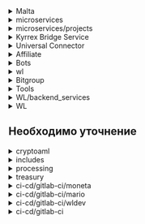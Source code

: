 <details>
<summary>Malta</summary>

| Progects | Services             | CI/CD     | Dockerfile |
| ---------| -----------          |-----------|----------- |
|  Core    | backend              | [malta/core-backend-ci.yml](https://git.wldev.app/gitlabci/ci-cd/-/blob/master/malta/core-backend-ci.yml)  | [ci-cd/malta/dockerfile/backend/Dockerfile](https://git.wldev.app/gitlabci/ci-cd/-/tree/master/malta/dockerfile/backend) |
|Kyrrex Bridge Service| acm       |           |            |
|          |  connector           | [malta/kyrrex-bridge-service-ci.yml](https://git.wldev.app/gitlabci/ci-cd/-/blob/master/malta/kyrrex-bridge-service-ci.yml) | [ci-cd/malta/dockerfile/kyrrex-bridge-service/Dockerfile](https://git.wldev.app/gitlabci/ci-cd/-/tree/master/malta/dockerfile/kyrrex-bridge-service) |
|          |Hybrid Data Controller| [malta/hybrid-data-controller-ci.yml](https://git.wldev.app/gitlabci/ci-cd/-/blob/master/malta/hybrid-data-controller-ci.yml)    | [ci-cd/malta/dockerfile/kyrrex-bridge-service/Dockerfile](https://git.wldev.app/gitlabci/ci-cd/-/tree/master/malta/dockerfile/kyrrex-bridge-service) |
|           | service-data-controller |[malta/kyrrex-bridge-service-ci.yml](https://git.wldev.app/gitlabci/ci-cd/-/blob/master/malta/kyrrex-bridge-service-ci.yml) | [ci-cd/malta/dockerfile/kyrrex-bridge-service/Dockerfile](https://git.wldev.app/gitlabci/ci-cd/-/tree/master/malta/dockerfile/kyrrex-bridge-service) |
|           | service-tickers-volumes | [malta/kyrrex-bridge-service-ci.yml](https://git.wldev.app/gitlabci/ci-cd/-/blob/master/malta/kyrrex-bridge-service-ci.yml) |[ci-cd/malta/dockerfile/kyrrex-bridge-service/Dockerfile](https://git.wldev.app/gitlabci/ci-cd/-/tree/master/malta/dockerfile/kyrrex-bridge-service) |
|           | websocket-server    | [malta/kyrrex-bridge-service-ci.yml](https://git.wldev.app/gitlabci/ci-cd/-/blob/master/malta/kyrrex-bridge-service-ci.yml) |[ci-cd/malta/dockerfile/kyrrex-bridge-service/Dockerfile](https://git.wldev.app/gitlabci/ci-cd/-/tree/master/malta/dockerfile/kyrrex-bridge-service) |
| LAL       | backend  |  [malta/backend-lal-ci.yml](https://git.wldev.app/gitlabci/ci-cd/-/blob/master/malta/backend-lal-ci.yml) | [ci-cd/malta/dockerfile/backend-lal/Dockerfile](https://git.wldev.app/gitlabci/ci-cd/-/tree/master/malta/dockerfile/backend-lal)|
|Universal Connector   | SpiderD  | [malta/spiderd-ci.yml](https://git.wldev.app/gitlabci/ci-cd/-/blob/master/malta/spiderd-ci.yml)| [ci-cd/malta/dockerfile/spiderd/Dockerfile](https://git.wldev.app/gitlabci/ci-cd/-/tree/master/malta/dockerfile/spiderd)|
|           |Spiderd-balancer | [malta/spiderd-balancer-ci.yml](https://git.wldev.app/gitlabci/ci-cd/-/blob/master/malta/spiderd-balancer-ci.yml)| [ci-cd/malta/dockerfile/spiderd/Dockerfile](https://git.wldev.app/gitlabci/ci-cd/-/tree/master/malta/dockerfile/spiderd)|
|           |Spiderd-translator-kyrrex | [malta/spiderd-translator-kyrrex-ci.yml](https://git.wldev.app/gitlabci/ci-cd/-/blob/master/malta/spiderd-translator-kyrrex-ci.yml)|[ci-cd/malta/dockerfile/spiderd/Dockerfile](https://git.wldev.app/gitlabci/ci-cd/-/tree/master/malta/dockerfile/spiderd)|
|WL         | backend            |[malta/backend-ci.yml](https://git.wldev.app/gitlabci/ci-cd/-/blob/master/malta/backend-ci.yml) |[ci-cd/malta/dockerfile/backend/Dockerfile-3.0](https://git.wldev.app/gitlabci/ci-cd/-/blob/master/malta/dockerfile/backend/Dockerfile-3.0)|
|           | client-front       | [malta/front-ci.yml](https://git.wldev.app/gitlabci/ci-cd/-/blob/master/malta/front-ci.yml)|  |
|           | CMS                | [malta/cms-ci.yml]{https://git.wldev.app/gitlabci/ci-cd/-/blob/master/malta/cms-ci.yml}    |  | 
|           | landing            | [malta/landing-ci.yml]{https://git.wldev.app/gitlabci/ci-cd/-/blob/master/malta/landing-ci.yml}| |
|           | Site Files         | [malta/files-ci.yml](https://git.wldev.app/gitlabci/ci-cd/-/blob/master/malta/files-ci.yml)|   |
|           | tradingview        | [malta/tradingview-ci.yml](https://git.wldev.app/gitlabci/ci-cd/-/blob/master/malta/tradingview-ci.yml)| |
</details>
<details>
<summary>microservices</summary>

| Progects   | Services                | CI/CD     | Dockerfile     |
| ---------  | -----------             |-----------|-----------     |
| services   | auth                    |[gitlab-ci/microservices/auth-ci.yml](https://git.wldev.app/gitlabci/ci-cd/-/blob/master/gitlab-ci/microservices/auth-ci.yml)                                       |[]()            |
|            | auth-back-office        |[]()       |[]()            |
|            | baf                     |[gitlab-ci/microservices/baf-ci.yml](https://git.wldev.app/gitlabci/ci-cd/-/blob/master/gitlab-ci/microservices/baf-ci.yml)                                        |[]()            |
|            | brocker                 |[]()       |[]()            |
|            | chaincore               |[gitlab-ci/microservices/chaincore-ci.yml](https://git.wldev.app/gitlabci/ci-cd/-/blob/master/gitlab-ci/microservices/chaincore-ci.yml)                    |[]()            |
|            | launchpad               |[gitlab-ci/microservices/launchpad-ci.yml](https://git.wldev.app/gitlabci/ci-cd/-/blob/master/gitlab-ci/microservices/launchpad-ci.yml)                    |[]()            |
|            | lot                     |[gitlab-ci/microservices/lot-ci.yml](https://git.wldev.app/gitlabci/ci-cd/-/blob/master/gitlab-ci/microservices/lot-ci.yml)                                        |[]()            |
|            | mailer                  |[gitlab-ci/microservices/mailer-ci.yml](https://git.wldev.app/gitlabci/ci-cd/-/blob/master/gitlab-ci/microservices/mailer-ci.yml)                       |[]()            |
|            | mediator                |[gitlab-ci/microservices/mediator-ci.yml](https://git.wldev.app/gitlabci/ci-cd/-/blob/master/gitlab-ci/microservices/mediator-ci.yml)                     |[]()            |
|            | Payments                |[gitlab-ci/microservices/payments-ci.yml](https://git.wldev.app/gitlabci/ci-cd/-/blob/master/gitlab-ci/microservices/payments-ci.yml)                     |[]()            |
|            | rates                   |[gitlab-ci/microservices/rates-ci.yml](https://git.wldev.app/gitlabci/ci-cd/-/blob/master/gitlab-ci/microservices/rates-ci.yml)                                      |[]()            |
|            | recaptcha               |[gitlab-ci/microservices/recaptcha-ci.yml](https://git.wldev.app/gitlabci/ci-cd/-/blob/master/gitlab-ci/microservices/recaptcha-ci.yml)                    |[]()            |
|            | refreshes               |[gitlab-ci/microservices/refreshes-ci.yml](https://git.wldev.app/gitlabci/ci-cd/-/blob/master/gitlab-ci/microservices/refreshes-ci.yml)                    |[]()            |
|            | static                  |[gitlab-ci/microservices/static-ci.yml](https://git.wldev.app/gitlabci/ci-cd/-/blob/master/gitlab-ci/microservices/static-ci.yml)                       |[]()            |
|            | transactions-monitoring |[gitlab-ci/microservices/transactions-monitoring-ci.yml](https://git.wldev.app/gitlabci/ci-cd/-/blob/master/gitlab-ci/microservices/transactions-monitoring-ci.yml)|[]()        |
|            | translates              |[gitlab-ci/microservices/translates-ci.yml](https://git.wldev.app/gitlabci/ci-cd/-/blob/master/gitlab-ci/microservices/translates-ci.yml)                   |[]()            |
|            | users-actions-logger    |[gitlab-ci/microservices/users-actions-logger-ci.yml](https://git.wldev.app/gitlabci/ci-cd/-/blob/master/gitlab-ci/microservices/users-actions-logger-ci.yml)|[]()           |
|            | wl                      |[gitlab-ci/microservices/wl-ci.yml](https://git.wldev.app/gitlabci/ci-cd/-/blob/master/gitlab-ci/microservices/wl-ci.yml)                                         |[]()            |
| starter    | starter-ms              |[]()       |[]()            |
| chaincore  |                         |[]()       |[]()            |
| manifest   |                         |[]()       |[]()            |
</details>
<details>
 ##Необходимо уточнение
  
<summary>microservices/projects</summary>

| Progects   | Services                | CI/CD                                                                                       | Dockerfile |
| ---------  | -----------             |-----------                                                                                  |----------- |
| Backoffice | backend                 |[backoffice/backend-ci.yml](https://git.wldev.app/gitlabci/ci-cd/-/blob/master/backoffice/backend-ci.yml)||
|            | Crypto AML Front        |[cryptoaml/front-ci.yml](https://git.wldev.app/gitlabci/ci-cd/-/blob/master/cryptoaml/front-ci.yml)      ||
|            | Crypto Processing Front |[backoffice/processing-front-ci.yml](https://git.wldev.app/gitlabci/ci-cd/-/blob/master/backoffice/processing-front-ci.yml)                                                                                                                         ||
|            | front                   |[backoffice/front-ci.yml](https://git.wldev.app/gitlabci/ci-cd/-/blob/master/backoffice/front-ci.yml)    ||
| collector  | backoffice-front        |[]()                                                                                                     ||
|            | backoffice-gateway      |[gitlab-ci/microservices/gateway-ci.yml](https://git.wldev.app/gitlabci/ci-cd/-/blob/master/gitlab-ci/microservices/gateway-ci.yml)                                                                                                                    ||
|            | bo                      |[]()                                                                                                     ||
|            | gateway                 |[gitlab-ci/microservices/gateway-ci.yml](https://git.wldev.app/gitlabci/ci-cd/-/blob/master/gitlab-ci/microservices/gateway-ci.yml)                                                                                                                    || 
|            | members                 |[gitlab-ci/microservices/members-ci.yml](https://git.wldev.app/gitlabci/ci-cd/-/blob/master/gitlab-ci/microservices/members-ci.yml)                                                                                                                    ||
</details>
<details>
<summary>Kyrrex Bridge Service</summary>

| Progects              | Services               | CI/CD                                    | Dockerfile     |
| ---------             | -----------            |-----------                               |-----------     |
| Kyrrex Bridge Service | acm                    |[]()                                      |[]()            |
|                       | connector              |[gitlab-ci/kyrrex-bridge-service-ci.yml](https://git.wldev.app/gitlabci/ci-cd/-/blob/master/gitlab-ci/kyrrex-bridge-service-ci.yml)                    |[ci-cd/dockerfile/kyrrex-bridge-service/Dockerfile](https://git.wldev.app/gitlabci/ci-cd/-/tree/master/malta/dockerfile/kyrrex-bridge-service)                                                     |
|                       | Hybrid Data Controller |[gitlab-ci/hybrid-data-controller-ci.yml](https://git.wldev.app/gitlabci/ci-cd/-/blob/master/gitlab-ci/hybrid-data-controller-ci.yml)                   |[ci-cd/dockerfile/kyrrex-bridge-service/Dockerfile](https://git.wldev.app/gitlabci/ci-cd/-/tree/master/malta/dockerfile/kyrrex-bridge-service)                                                     |
|                       | service-data-controller|[gitlab-ci/kyrrex-bridge-service-ci.yml]()|[ci-cd/dockerfile/kyrrex-bridge-service/Dockerfile](https://git.wldev.app/gitlabci/ci-cd/-/tree/master/malta/dockerfile/kyrrex-bridge-service)          |
|                       | service-tickers-volumes|[gitlab-ci/kyrrex-bridge-service-ci.yml]()|[ci-cd/dockerfile/kyrrex-bridge-service/Dockerfile](https://git.wldev.app/gitlabci/ci-cd/-/tree/master/malta/dockerfile/kyrrex-bridge-service)          |
|                       | websocket-server       |[gitlab-ci/websocket-server-ci.yml]()     |[ci-cd/dockerfile/kyrrex-bridge-service/Dockerfile](https://git.wldev.app/gitlabci/ci-cd/-/tree/master/malta/dockerfile/kyrrex-bridge-service)          |
</details>
<details>			
<summary>Universal Connector</summary>

| Progects            | Services                  | CI/CD     | Dockerfile                                                                           |
| ---------           | -----------               |-----------|-----------                                                                           |
| Universal Connector | SpiderD                   |[gitlab-ci/spiderd-ci.yml](https://git.wldev.app/gitlabci/ci-cd/-/blob/master/gitlab-ci/spiderd-ci.yml)                  |[ci-cd/dockerfile/spiderd/Dockerfile](https://git.wldev.app/gitlabci/ci-cd/-/tree/master/malta/dockerfile/spiderd)            |
|                     | Spiderd-balancer          |[malta/spiderd-ci.yml]()       |[]()                                                                                  |
|                     | Spiderd-translator-kyrrex |[gitlab-ci/spiderd-ci.yml](https://git.wldev.app/gitlabci/ci-cd/-/blob/master/gitlab-ci/spiderd-ci.yml)                  |[ci-cd/dockerfile/spiderd/Dockerfile](https://git.wldev.app/gitlabci/ci-cd/-/tree/master/malta/dockerfile/spiderd)            |
</details>
<details>			
<summary>Affiliate</summary>

| Progects | Services           | CI/CD          | Dockerfile                                                                           |
| ---------| -----------        |-----------     |-----------                                                                           |
| packages | starter-rmq-service|                |                                                                                      |
| services | gateway            |[gitlab-ci/affiliate-microservices-ci.yml](https://git.wldev.app/gitlabci/ci-cd/-/blob/master/gitlab-ci/affiliate-microservices-ci.yml) |[]()                                                                                                   |   
|          | locations          |[gitlab-ci/affiliate-microservices-ci.yml](https://git.wldev.app/gitlabci/ci-cd/-/blob/master/gitlab-ci/affiliate-microservices-ci.yml) |[]()                                                                                                   |
|          | mailer             |[gitlab-ci/affiliate-microservices-ci.yml](https://git.wldev.app/gitlabci/ci-cd/-/blob/master/gitlab-ci/affiliate-microservices-ci.yml)                  |[]()                                                                                  |
|          | translates         |                |[]()                                                                                  |
|          | users              |[gitlab-ci/affiliate-microservices-ci.yml ](https://git.wldev.app/gitlabci/ci-cd/-/blob/master/gitlab-ci/affiliate-microservices-ci.yml)                  |[]()                                                                                  |
| Backend  |                    |[gitlab-ci/affiliate-server-ci.yml](https://git.wldev.app/gitlabci/ci-cd/-/blob/master/gitlab-ci/affiliate-server-ci.yml)                                             |[]()                                                                                  |
| db       |                    |[]()            |[]()                                                                                  |
| docker   |                    |[]()            |[]()                                                                                  |
| front    |                    |[gitlab-ci/affiliate-front-ci.yml](https://git.wldev.app/gitlabci/ci-cd/-/blob/master/gitlab-ci/affiliate-front-ci.yml)                                             |[]()                                                                                  |
</details>
<details>
<summary>Bots</summary>

| Progects | Services           | CI/CD          | Dockerfile                                                                           |
| ---------| -----------        |-----------     |-----------                                                                           |
| Bots     | wl-telebots        | [gitlab-ci/bots-wl-ci.yml](https://git.wldev.app/gitlabci/ci-cd/-/blob/master/gitlab-ci/bots-wl-ci.yml)| [ci-cd/dockerfile/bots/Dockerfile](https://git.wldev.app/gitlabci/ci-cd/-/tree/master/dockerfile/bots)                                         |			
</details>			
<details>
<summary>wl</summary>

| Progects         | Services      | CI/CD                                                                              |Dockerfile      |
| ---------        | -----------   |-----------                                                                         |-----------     |
| backend_services | baf           |[wl/baf-ci.yml](https://git.wldev.app/gitlabci/ci-cd/-/blob/master/wl/baf-ci.yml)                    |[ci-cd/dockerfile/backend/Dockerfile.kyrrex-svg.services](https://git.wldev.app/gitlabci/ci-cd/-/blob/master/dockerfile/backend/Dockerfile.kyrrex-svg.services)                                                                                                                                |
|                  | job scheduler |[wl/job-scheduler-ci.yml](https://git.wldev.app/gitlabci/ci-cd/-/blob/master/wl/job-scheduler-ci.yml)|[ci-cd/dockerfile/backend/Dockerfile.kyrrex-svg.services](https://git.wldev.app/gitlabci/ci-cd/-/blob/master/dockerfile/backend/Dockerfile.kyrrex-svg.services)                                                                                                                                |
|                  | lot           |[]()       |[]()            |
| backend          |               |[wl/backend-ci.yml](https://git.wldev.app/gitlabci/ci-cd/-/blob/master/wl/backend-ci.yml)            |[ci-cd/dockerfile/wl/Dockerfile.backend](https://git.wldev.app/gitlabci/ci-cd/-/tree/master/dockerfile/wl)                                      |

</details>
<details>
<summary>Bitgroup</summary>

| Progects   | Services                | CI/CD     | Dockerfile     |
| ---------  | -----------             |-----------|-----------     |
| Bitgroup   | backend                 |[bitgroup/backend-ci.yml](https://git.wldev.app/gitlabci/ci-cd/-/blob/master/bitgroup/backend-ci.yml)       |[ci-cd/dockerfile/backend/Dockerfile.leenet](https://git.wldev.app/gitlabci/ci-cd/-/blob/master/dockerfile/backend/Dockerfile.leenet)               |

</details>

<details>
<summary>Tools</summary>

| Progects   | Services    | CI/CD      | Dockerfile     |
| ---------  | ----------- |----------- |-----------     |
| Tools      |mr-notifier  |[tools/mr-notifier-ci.yml](https://git.wldev.app/gitlabci/ci-cd/-/blob/master/tools/mr-notifier-ci.yml)                                    |[ci-cd/dockerfile/tools/Dockerfile.mr-notifier](https://git.wldev.app/gitlabci/ci-cd/-/tree/master/dockerfile/tools)                                                   |

</details>

<details>
<summary>WL/backend_services</summary>

| Progects         | Services    | CI/CD                                                                           | Dockerfile     |
| ---------        | ----------- |-----------                                                                      |-----------     |
| backend_services |baf          |[wl/baf-ci.yml](https://git.wldev.app/gitlabci/ci-cd/-/blob/master/wl/baf-ci.yml)| [ci-cd/dockerfile/backend/Dockerfile.kyrrex-svg.services](https://git.wldev.app/gitlabci/ci-cd/-/blob/master/dockerfile/backend/Dockerfile.kyrrex-svg.services)          |
|                  |job scheduler|[wl/job-scheduler-ci.yml](https://git.wldev.app/gitlabci/ci-cd/-/blob/master/wl/job-scheduler-ci.yml)|[ci-cd/dockerfile/backend/Dockerfile.kyrrex-svg.services](https://git.wldev.app/gitlabci/ci-cd/-/blob/master/dockerfile/backend/Dockerfile.kyrrex-svg.services)|
|                  |lot          |[wl/lot-ci.yml](https://git.wldev.app/gitlabci/ci-cd/-/blob/master/wl/lot-ci.yml)|[ci-cd/dockerfile/backend/Dockerfile.kyrrex-svg.services](https://git.wldev.app/gitlabci/ci-cd/-/blob/master/dockerfile/backend/Dockerfile.kyrrex-svg.services)          |

</details>

<details>
<summary>WL</summary>

| Progects   | Services    | CI/CD                                                                                   | Dockerfile     |
| ---------  | ----------- |-----------                                                                              |-----------     |
| backend    |             |[wl/backend-ci.yml](https://git.wldev.app/gitlabci/ci-cd/-/blob/master/wl/backend-ci.yml)|[ci-cd/dockerfile/wl/Dockerfile.backend](https://git.wldev.app/gitlabci/ci-cd/-/tree/master/dockerfile/wl)                                                            |

</details>

<h2>Необходимо уточнение</h2>
<details>
<summary>cryptoaml</summary>

| Progects   | Services    | CI/CD                                                                                           | Dockerfile     |
| ---------  | ----------- |-----------                                                                                      |-----------     |
| cryptoaml  |             |[ci-cd/cryptoaml/cryptoaml-ci.yml](https://git.wldev.app/gitlabci/ci-cd/-/blob/master/cryptoaml/cryptoaml-ci.yml)|[ci-cd/dockerfile/cryptoaml/$DOCKER_FILE](https://git.wldev.app/gitlabci/ci-cd/-/tree/master/dockerfile/cryptoaml)                                                                                                                                    |
|            |             |[ci-cd/cryptoaml/front-ci.yml]()                                                                  |[]()           |

</details>

<details>
<summary>includes</summary>

| Progects   | Services    | CI/CD                                                                                           | Dockerfile     |
| ---------  | ----------- |-----------                                                                                      |-----------     |
| includes   |             |[ci-cd/includes/deploy-treasury-parse-staging-ci.yml](https://git.wldev.app/gitlabci/ci-cd/-/blob/master/includes/deploy-treasury-parse-staging-ci.yml)                                                                                        |[]()            |

</details>

<details>
<summary>processing</summary>

| Progects   | Services    | CI/CD           | Dockerfile     |
| ---------  | ----------- |-----------      |-----------     |
| processing |             |[ci-cd/processing/crypto-processing-psim-ci.yml](https://git.wldev.app/gitlabci/ci-cd/-/blob/master/processing/crypto-processing-psim-ci.yml)               |[ci-cd/dockerfile/crypto-processing/Dockerfile](https://git.wldev.app/gitlabci/ci-cd/-/tree/master/dockerfile/crypto-processing)                                 |
|            |             |[ci-cd/processing/deposit-processing-blockbook.yml](https://git.wldev.app/gitlabci/ci-cd/-/blob/master/processing/deposit-processing-blockbook.yml)            |[ci-cd/dockerfile/deposit-processing/Dockerfile](https://git.wldev.app/gitlabci/ci-cd/-/tree/master/dockerfile/deposit-processing)                                 |
|            |             |[ci-cd/processing/deposit-processing-router.yml](https://git.wldev.app/gitlabci/ci-cd/-/blob/master/processing/deposit-processing-router.yml)               |[ci-cd/dockerfile/deposit-processing/Dockerfile](https://git.wldev.app/gitlabci/ci-cd/-/tree/master/dockerfile/crypto-processing)                                  |
|            |             |[ci-cd/processing/fiat-core-ci.yml](https://git.wldev.app/gitlabci/ci-cd/-/blob/master/processing/fiat-core-ci.yml)||
|            |             |[ci-cd/processing/fiat-gateway-ci.yml](https://git.wldev.app/gitlabci/ci-cd/-/blob/master/processing/fiat-gateway-ci.yml)| |

</details>

<details>
<summary>treasury</summary>

| Progects   | Services    | CI/CD                                                                                                     | Dockerfile |
| ---------  | ----------- |-----------                                                                                                |----------- |
| treasury   |             |[ci-cd/treasury/backend-ci.yml](https://git.wldev.app/gitlabci/ci-cd/-/blob/master/treasury/backend-ci.yml)|[]()        |

</details>

<details>
<summary>ci-cd/gitlab-ci/moneta</summary>

| Progects   | Services    | CI/CD                                                                                                     | Dockerfile |
| ---------  | ----------- |-----------                                                                                                |----------- |
| moneta     |             |[ci-cd/gitlab-ci/moneta/backend-ci.yml](https://git.wldev.app/gitlabci/ci-cd/-/blob/master/gitlab-ci/moneta/backend-ci.yml)|[devops-gitlabci/dockerfile/backend/Dockerfile]()                                                                                                   |
|            |             |[ci-cd/gitlab-ci/moneta/front-ci.yml](https://git.wldev.app/gitlabci/ci-cd/-/blob/master/gitlab-ci/moneta/front-ci.yml)|[devops-gitlabci/dockerfile/front/Dockerfile]()                                                                                                     |
|            |             |[ci-cd/gitlab-ci/moneta/landing-ci.yml](https://git.wldev.app/gitlabci/ci-cd/-/blob/master/gitlab-ci/moneta/landing-ci.yml)|[devops-gitlabci/dockerfile/front/Dockerfile]()                                                                                                     |

</details>

<details>
<summary>ci-cd/gitlab-ci/mario</summary>

| Progects   | Services    | CI/CD                                                                                                     | Dockerfile   |
| ---------  | ----------- |-----------                                                                                                |-----------   |
| mario      |             |[ci-cd/gitlab-ci/mario/backend-ci.yml](https://git.wldev.app/gitlabci/ci-cd/-/blob/master/gitlab-ci/mario/backend-ci.yml)|[devops-gitlabci/dockerfile/mario/backend/Dockerfile]()                                                                                               |
|            |             |[ci-cd/gitlab-ci/mario/bots-ci.yml](https://git.wldev.app/gitlabci/ci-cd/-/blob/master/gitlab-ci/mario/bots-ci.yml)|[devops-gitlabci/dockerfile/mario/bots/Dockerfile]()                                                                                                  |
|            |             |[ci-cd/gitlab-ci/mario/files-ci.yml](https://git.wldev.app/gitlabci/ci-cd/-/blob/master/gitlab-ci/mario/files-ci.yml)|[]()|
|            |             |[ci-cd/gitlab-ci/mario/front-ci.yml](https://git.wldev.app/gitlabci/ci-cd/-/blob/master/gitlab-ci/mario/front-ci.yml)|[devops-gitlabci/dockerfile/mario/front/Dockerfile]()                                                                                                 |
|            |             |[ci-cd/gitlab-ci/mario/landing-ci.yml](https://git.wldev.app/gitlabci/ci-cd/-/blob/master/gitlab-ci/mario/landing-ci.yml)|[devops-gitlabci/dockerfile/mario/front/Dockerfile]()                                                                                                 |

</details>

<details>
<summary>ci-cd/gitlab-ci/wldev</summary>

| Progects   | Services    | CI/CD                                                                                                     | Dockerfile   |
| ---------  | ----------- |-----------                                                                                                |-----------   |
| wldev      |             |[ci-cd/gitlab-ci/wldev/backend-ci.yml](https://git.wldev.app/gitlabci/ci-cd/-/blob/master/gitlab-ci/wldev/backend-ci.yml)|[devops-gitlabci/dockerfile/wldev/backend/Dockerfile ]()                                                                                               |
|            |             |[ci-cd/gitlab-ci/wldev/bots-ci.yml](https://git.wldev.app/gitlabci/ci-cd/-/blob/master/gitlab-ci/wldev/bots-ci.yml)|[devops-gitlabci/dockerfile/wldev/bots/Dockerfile]()                                                                                                  |
|            |             |[ci-cd/gitlab-ci/wldev/files-ci.yml](https://git.wldev.app/gitlabci/ci-cd/-/blob/master/gitlab-ci/wldev/files-ci.yml)|[]()|
|            |             |[ci-cd/gitlab-ci/wldev/front-ci.yml](https://git.wldev.app/gitlabci/ci-cd/-/blob/master/gitlab-ci/wldev/front-ci.yml)|[devops-gitlabci/dockerfile/wldev/front/Dockerfile]()                                                                                                 |
|            |             |[ci-cd/gitlab-ci/wldev/landing-ci.yml](https://git.wldev.app/gitlabci/ci-cd/-/blob/master/gitlab-ci/wldev/landing-ci.yml)|[devops-gitlabci/dockerfile/wldev/front/Dockerfile]()                                                                                                 |

</details>

<details>
<summary>ci-cd/gitlab-ci</summary>

| Progects   | Services    | CI/CD                                                                                                     | Dockerfile   |
| ---------  | ----------- |-----------                                                                                                |-----------   |
|            |             |[ci-cd/gitlab-ci/affiliate-front-ci.yml](https://git.wldev.app/gitlabci/ci-cd/-/blob/master/gitlab-ci/affiliate-front-ci.yml)|[ci-cd/dockerfile/affiliate-front/Dockerfile](https://git.wldev.app/gitlabci/ci-cd/-/tree/master/dockerfile/affiliate-front)                          |
|            |             |[ci-cd/gitlab-ci/affiliate-microservices-ci.yml](https://git.wldev.app/gitlabci/ci-cd/-/blob/master/gitlab-ci/affiliate-microservices-ci.yml)|[]()                                                                                                                  |
|            |             |[ci-cd/gitlab-ci/affiliate-server-ci.yml](https://git.wldev.app/gitlabci/ci-cd/-/blob/master/gitlab-ci/affiliate-server-ci.yml)|[ci-cd/dockerfile/affiliate/Dockerfile](https://git.wldev.app/gitlabci/ci-cd/-/tree/master/dockerfile/affiliate)|
|            |             |[ci-cd/gitlab-ci/backend-ci.yml](https://git.wldev.app/gitlabci/ci-cd/-/blob/master/gitlab-ci/backend-ci.yml)|[ci-cd/dockerfile/backend/Dockerfile](https://git.wldev.app/gitlabci/ci-cd/-/blob/master/dockerfile/backend/Dockerfile)                                       |
|            |             |[ci-cd/gitlab-ci/backend-demo-ci.yml](https://git.wldev.app/gitlabci/ci-cd/-/blob/master/gitlab-ci/backend-demo-ci.yml)|[ci-cd/dockerfile/backend/Dockerfile.demo](https://git.wldev.app/gitlabci/ci-cd/-/blob/master/dockerfile/backend/Dockerfile.demo)                      |
|            |             |[ci-cd/gitlab-ci/backend-kyrrex-svg-baf-ci.yml](https://git.wldev.app/gitlabci/ci-cd/-/blob/master/gitlab-ci/backend-kyrrex-svg-baf-ci.yml)|[ci-cd/dockerfile/backend/Dockerfile.kyrrex-svg.services](https://git.wldev.app/gitlabci/ci-cd/-/blob/master/dockerfile/backend/Dockerfile.kyrrex-svg.services)                                                                                                                | 
|            |             |[ci-cd/gitlab-ci/backend-kyrrex-svg-ci.yml](https://git.wldev.app/gitlabci/ci-cd/-/blob/master/gitlab-ci/backend-kyrrex-svg-ci.yml) |[ci-cd/dockerfile/backend/Dockerfile.kyrrex-svg](https://git.wldev.app/gitlabci/ci-cd/-/blob/master/dockerfile/backend/Dockerfile.kyrrex-svg)                                                                                                                                 | 
|            |             |[ci-cd/gitlab-ci/backend-kyrrex-svg-job-scheduler-ci.yml](https://git.wldev.app/gitlabci/ci-cd/-/blob/master/gitlab-ci/backend-kyrrex-svg-job-scheduler-ci.yml)|[ci-cd/dockerfile/backend/Dockerfile.kyrrex-svg.services](https://git.wldev.app/gitlabci/ci-cd/-/blob/master/dockerfile/backend/Dockerfile.kyrrex-svg.services)                                                                                                     | 
|            |             |[ci-cd/gitlab-ci/backend-kyrrex-svg-lot-ci.yml](https://git.wldev.app/gitlabci/ci-cd/-/blob/master/gitlab-ci/backend-kyrrex-svg-lot-ci.yml)|[ci-cd/dockerfile/backend/Dockerfile.kyrrex-svg.services](https://git.wldev.app/gitlabci/ci-cd/-/blob/master/dockerfile/backend/Dockerfile.kyrrex-svg.services)                                                                                                                | 
|            |             |[ci-cd/gitlab-ci/backend-leenet-ci.yml](https://git.wldev.app/gitlabci/ci-cd/-/blob/master/gitlab-ci/backend-leenet-ci.yml)|[ci-cd/dockerfile/backend/Dockerfile.leenet](https://git.wldev.app/gitlabci/ci-cd/-/blob/master/dockerfile/backend/Dockerfile.leenet)                  | 
|            |             |[ci-cd/gitlab-ci/backend-moneta-ci.yml](https://git.wldev.app/gitlabci/ci-cd/-/blob/master/gitlab-ci/backend-moneta-ci.yml)       |[ci-cd/dockerfile/backend/Dockerfile.moneta](https://git.wldev.app/gitlabci/ci-cd/-/blob/master/dockerfile/backend/Dockerfile.moneta)      | 
|            |             |[ci-cd/gitlab-ci/backend-otc-ci.yml](https://git.wldev.app/gitlabci/ci-cd/-/blob/master/gitlab-ci/backend-otc-ci.yml)      |[ci-cd/dockerfile/backend/Dockerfile.otc](https://git.wldev.app/gitlabci/ci-cd/-/blob/master/dockerfile/backend/Dockerfile.otc)                        | 
|            |             |[ci-cd/gitlab-ci/backend-otc-kyrrex-svg-ci.yml](https://git.wldev.app/gitlabci/ci-cd/-/blob/master/gitlab-ci/backend-otc-kyrrex-svg-ci.yml)|[ci-cd/dockerfile/backend/Dockerfile.otc-kyrrex-svg](https://git.wldev.app/gitlabci/ci-cd/-/blob/master/dockerfile/backend/Dockerfile.otc-kyrrex-svg)                                                                                                                             | 
|            |             |[ci-cd/gitlab-ci/backend-wldev-baf-ci.yml](https://git.wldev.app/gitlabci/ci-cd/-/blob/master/gitlab-ci/backend-wldev-baf-ci.yml)|[ci-cd/dockerfile/backend/Dockerfile.wldev.services](https://git.wldev.app/gitlabci/ci-cd/-/blob/master/dockerfile/backend/Dockerfile.wldev.services)                                                                                                                                              | 
|            |             |[ci-cd/gitlab-ci/backend-wldev-ci.yml](https://git.wldev.app/gitlabci/ci-cd/-/blob/master/gitlab-ci/backend-wldev-ci.yml)       |[ci-cd/dockerfile/backend/Dockerfile.wldev](https://git.wldev.app/gitlabci/ci-cd/-/blob/master/dockerfile/backend/Dockerfile.wldev)        | 
|            |             |[ci-cd/gitlab-ci/backend-wldev-job-scheduler-ci.yml](https://git.wldev.app/gitlabci/ci-cd/-/blob/master/gitlab-ci/backend-wldev-job-scheduler-ci.yml)|[ci-cd/dockerfile/backend/Dockerfile.wldev.services](https://git.wldev.app/gitlabci/ci-cd/-/blob/master/dockerfile/backend/Dockerfile.wldev.services)                                                                                                                     | 
|            |             |[ci-cd/gitlab-ci/backend-wldev-lot-ci.yml](https://git.wldev.app/gitlabci/ci-cd/-/blob/master/gitlab-ci/backend-wldev-lot-ci.yml)         |[ci-cd/dockerfile/backend/Dockerfile.wldev.services](https://git.wldev.app/gitlabci/ci-cd/-/blob/master/dockerfile/backend/Dockerfile.wldev.services)                                                                                                                                              | 
|            |             |[ci-cd/gitlab-ci/bots-ci.yml](https://git.wldev.app/gitlabci/ci-cd/-/blob/master/gitlab-ci/bots-ci.yml)|[devops-gitlabci/dockerfile/bots/Dockerfile]()                                                                                                                          | 
|            |             |[ci-cd/gitlab-ci/bots-leenet-ci.yml](https://git.wldev.app/gitlabci/ci-cd/-/blob/master/gitlab-ci/bots-leenet-ci.yml)      |[devops-gitlabci/dockerfile/bots/Dockerfile]()                                                                                             | 
|            |             |[ci-cd/gitlab-ci/backend-moneta-ci.yml](https://git.wldev.app/gitlabci/ci-cd/-/blob/master/gitlab-ci/backend-moneta-ci.yml)|[ci-cd/dockerfile/backend/Dockerfile.moneta](https://git.wldev.app/gitlabci/ci-cd/-/blob/master/dockerfile/backend/Dockerfile.moneta)                  | 
|            |             |[ci-cd/gitlab-ci/backend-otc-ci.yml](https://git.wldev.app/gitlabci/ci-cd/-/blob/master/gitlab-ci/backend-otc-ci.yml)      |[ci-cd/dockerfile/backend/Dockerfile.otc](https://git.wldev.app/gitlabci/ci-cd/-/blob/master/dockerfile/backend/Dockerfile.otc)                        | 
|            |             |[ci-cd/gitlab-ci/backend-otc-kyrrex-svg-ci.yml](https://git.wldev.app/gitlabci/ci-cd/-/blob/master/gitlab-ci/backend-otc-kyrrex-svg-ci.yml)|[ci-cd/dockerfile/backend/Dockerfile.otc-kyrrex-svg](https://git.wldev.app/gitlabci/ci-cd/-/blob/master/dockerfile/backend/Dockerfile.otc-kyrrex-svg)                                                                                                                             | 
|            |             |[ci-cd/gitlab-ci/backend-wldev-baf-ci.yml](https://git.wldev.app/gitlabci/ci-cd/-/blob/master/gitlab-ci/backend-wldev-baf-ci.yml)|[ci-cd/dockerfile/backend/Dockerfile.wldev.services](https://git.wldev.app/gitlabci/ci-cd/-/blob/master/dockerfile/backend/Dockerfile.wldev.services)                                                                                                                                              | 
|            |             |[ci-cd/gitlab-ci/backend-wldev-ci.yml](https://git.wldev.app/gitlabci/ci-cd/-/blob/master/gitlab-ci/backend-wldev-ci.yml)  |[ci-cd/dockerfile/backend/Dockerfile.wlde](https://git.wldev.app/gitlabci/ci-cd/-/blob/master/dockerfile/backend/Dockerfile.wldev)                     | 
|            |             |[ci-cd/gitlab-ci/backend-wldev-job-scheduler-ci.yml](https://git.wldev.app/gitlabci/ci-cd/-/blob/master/gitlab-ci/backend-wldev-job-scheduler-ci.yml)|[ci-cd/dockerfile/backend/Dockerfile.wldev.services](https://git.wldev.app/gitlabci/ci-cd/-/blob/master/dockerfile/backend/Dockerfile.wldev.services)                                                                                                                     | 
|            |             |[ci-cd/gitlab-ci/backend-wldev-lot-ci.yml](https://git.wldev.app/gitlabci/ci-cd/-/blob/master/gitlab-ci/backend-wldev-lot-ci.yml)|[ci-cd/dockerfile/backend/Dockerfile.wldev.services](https://git.wldev.app/gitlabci/ci-cd/-/blob/master/dockerfile/backend/Dockerfile.wldev.services)                                                                                                                                              | 
|            |             |[ci-cd/gitlab-ci/bots-ci.yml](https://git.wldev.app/gitlabci/ci-cd/-/blob/master/gitlab-ci/bots-ci.yml)|[devops-gitlabci/dockerfile/bots/Dockerfile]()                                                                                                                          | 
|            |             |[ci-cd/gitlab-ci/bots-leenet-ci.yml](https://git.wldev.app/gitlabci/ci-cd/-/blob/master/gitlab-ci/bots-leenet-ci.yml)      |[devops-gitlabci/dockerfile/bots/Dockerfile ]()                                                                                                        | 
|            |             |[ci-cd/gitlab-ci/bots-wl-ci.yml](https://git.wldev.app/gitlabci/ci-cd/-/blob/master/gitlab-ci/bots-wl-ci.yml)|[ci-cd/dockerfile/bots/Dockerfile](https://git.wldev.app/gitlabci/ci-cd/-/tree/master/dockerfile/bots)            | 
|            |             |[ci-cd/gitlab-ci/files-ci.yml](https://git.wldev.app/gitlabci/ci-cd/-/blob/master/gitlab-ci/files-ci.yml) |[]()            | 
|            |             |[ci-cd/gitlab-ci/front-ci.yml](https://git.wldev.app/gitlabci/ci-cd/-/blob/master/gitlab-ci/front-ci.yml) |[]()            | 
|            |             |[ci-cd/gitlab-ci/gateway-front-ci.yml](https://git.wldev.app/gitlabci/ci-cd/-/blob/master/gitlab-ci/gateway-front-ci.yml)         |[ci-cd/dockerfile/gateway-front/Dockerfile](https://git.wldev.app/gitlabci/ci-cd/-/tree/master/dockerfile/gateway-front)                 | 
|            |             |[ci-cd/gitlab-ci/hybrid-data-controller-ci.yml](https://git.wldev.app/gitlabci/ci-cd/-/blob/master/gitlab-ci/hybrid-data-controller-ci.yml)|[ci-cd/dockerfile/kyrrex-bridge-service/Dockerfile](https://git.wldev.app/gitlabci/ci-cd/-/tree/master/dockerfile/kyrrex-bridge-service)                                                                                                                                 | 
|            |             |[ci-cd/gitlab-ci/kyrrexweb-ci.yml](https://git.wldev.app/gitlabci/ci-cd/-/blob/master/gitlab-ci/kyrrexweb-ci.yml)|[]       | 
|            |             |[ci-cd/gitlab-ci/landing-ci.yml](https://git.wldev.app/gitlabci/ci-cd/-/blob/master/gitlab-ci/landing-ci.yml)    |[]()     | 
|            |             |[ci-cd/gitlab-ci/spiderd-ci.yml](https://git.wldev.app/gitlabci/ci-cd/-/blob/master/gitlab-ci/spiderd-ci.yml)       |[ci-cd/dockerfile/spiderd/Dockerfile](https://git.wldev.app/gitlabci/ci-cd/-/tree/master/dockerfile/spiderd)                                                  | 
|            |             |[ci-cd/gitlab-ci/telegram-server-ci.yml](https://git.wldev.app/gitlabci/ci-cd/-/blob/master/gitlab-ci/telegram-server-ci.yml)       |[ci-cd/dockerfile/telegram-server/Dockerfile](https://git.wldev.app/gitlabci/ci-cd/-/tree/master/dockerfile/telegram-server)               | 
|            |             |[ci-cd/gitlab-ci/tradingview-ci.yml](https://git.wldev.app/gitlabci/ci-cd/-/blob/master/gitlab-ci/tradingview-ci.yml)|[]()| 
|            |             |[ci-cd/gitlab-ci/websocket-server-ci.yml](https://git.wldev.app/gitlabci/ci-cd/-/blob/master/gitlab-ci/websocket-server-ci.yml)       |[ci-cd/dockerfile/kyrrex-bridge-service/Dockerfile](https://git.wldev.app/gitlabci/ci-cd/-/tree/master/dockerfile/kyrrex-bridge-service)   | 

</details>
